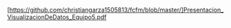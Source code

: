 
[https://github.com/christiangarza1505813/fcfm/blob/master/]Presentacion_VisualizacionDeDatos_Equipo5.pdf
